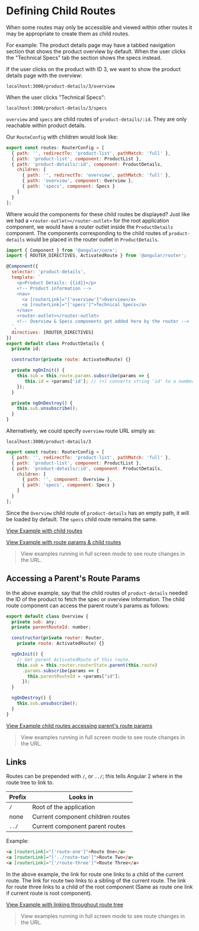 # Defining Child Routes #

When some routes may only be accessible and viewed within other routes it may be appropriate to create them as child routes. 

For example: The product details page may have a tabbed navigation section that shows the product overview by default. When the user clicks the "Technical Specs" tab the section shows the specs instead.

If the user clicks on the product with ID 3, we want to show the product details page with the overview:

`localhost:3000/product-details/3/overview`

When the user clicks "Technical Specs":

`localhost:3000/product-details/3/specs`

`overview` and `specs` are child routes of `product-details/:id`. They are only reachable within product details.

Our `RouteConfig` with children would look like:

```javascript
export const routes: RouterConfig = [
  { path: '', redirectTo: 'product-list', pathMatch: 'full' },
  { path: 'product-list', component: ProductList },
  { path: 'product-details/:id', component: ProductDetails,
    children: [
      { path: '', redirectTo: 'overview', pathMatch: 'full' },
      { path: 'overview', component: Overview },
      { path: 'specs', component: Specs }
    ]
  }
];
```

Where would the components for these child routes be displayed? Just like we had a `<router-outlet></router-outlet>` for the root application component, we would have a router outlet inside the `ProductDetails` component. The components corresponding to the child routes of `product-details` would be placed in the router outlet in `ProductDetails`.

```javascript
import { Component } from '@angular/core';
import { ROUTER_DIRECTIVES, ActivatedRoute } from '@angular/router';

@Component({
  selector: 'product-details',
  template: `
    <p>Product Details: {{id}}</p>
    <!-- Product information -->
    <nav>
      <a [routerLink]="['overview']">Overview</a>
      <a [routerLink]="['specs']">Technical Specs</a>
    </nav>
    <router-outlet></router-outlet>
    <!-- Overview & Specs components get added here by the router -->
  `,
  directives: [ROUTER_DIRECTIVES]
})
export default class ProductDetails {
  private id;

  constructor(private route: ActivatedRoute) {}

  private ngOnInit() {
    this.sub = this.route.params.subscribe(params => {
       this.id = +params['id']; // (+) converts string 'id' to a number
    });
  }

  private ngOnDestroy() {
    this.sub.unsubscribe();
  }
}
```

Alternatively, we could specify `overview` route URL simply as:

`localhost:3000/product-details/3`

```javascript
export const routes: RouterConfig = [
  { path: '', redirectTo: 'product-list', pathMatch: 'full' },
  { path: 'product-list', component: ProductList },
  { path: 'product-details/:id', component: ProductDetails,
    children: [
      { path: '', component: Overview },
      { path: 'specs', component: Specs }
    ]
  }
];
```
Since the `Overview` child route of `product-details` has an empty path, it will be loaded by default. The `specs` child route remains the same.

[View Example with child routes](https://plnkr.co/edit/QlMe6pMINxJGTdA3xm0B?p=preview)

[View Example with route params & child routes](https://plnkr.co/edit/g88pvg4LQq7XVJo7iG9b?p=preview)

> View examples running in full screen mode to see route changes in the URL.

## Accessing a Parent's Route Params ##

In the above example, say that the child routes of `product-details` needed the ID of the product to fetch the spec or overview information. The child route component can access the parent route's params as follows:

```javascript
export default class Overview {
  private sub: any;
  private parentRouteId: number;

  constructor(private router: Router,
    private route: ActivatedRoute) {}

  ngOnInit() {
    // Get parent ActivatedRoute of this route.
    this.sub = this.router.routerState.parent(this.route)
      .params.subscribe(params => {
        this.parentRouteId = +params["id"];
      });
  }

  ngOnDestroy() {
    this.sub.unsubscribe();
  }
}
```

[View Example child routes accessing parent's route params](https://plnkr.co/edit/Lk8DMrOlGRYPKQtIDEkN?p=preview)

> View examples running in full screen mode to see route changes in the URL.

## Links ##

Routes can be prepended with `/`, or `../`; this tells Angular 2 where in the route tree to link to.

| Prefix | Looks in
|--------|---
| `/`    | Root of the application
| none   | Current component children routes
| `../`  | Current component parent routes

Example:

```html
<a [routerLink]="['route-one']">Route One</a>
<a [routerLink]="['../route-two']">Route Two</a>
<a [routerLink]="['/route-three']">Route Three</a>
```

In the above example, the link for route one links to a child of the current route.
The link for route two links to a sibling of the current route.
The link for route three links to a child of the root component (Same as route one link if current route is root component).

[View Example with linking throughout route tree](https://plnkr.co/edit/6Mdn7qUblMtktpQyFJAc?p=preview)

> View examples running in full screen mode to see route changes in the URL.
